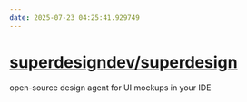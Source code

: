 ```yaml
---
date: 2025-07-23 04:25:41.929749
---
```


# [superdesigndev/superdesign](https://github.com/superdesigndev/superdesign)

open-source design agent for UI mockups in your IDE